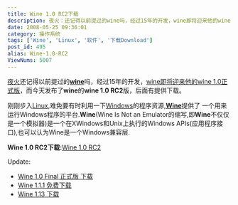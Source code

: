 ```yaml
---
title: Wine 1.0 RC2下载
description: 夜火：还记得以前提过的wine吗，经过15年的开发，wine即将迎来他的wine1.0正式版，而今天发布了wine的wine1.0RC2版，后面有提供下载。刚刚步入Linux,难免要有时利用一下Windows的程序资源,Wine提供了一个用来运行Windows程序的平台.Wine(WineIsNotanEmulator的缩写,即Wine不仅仅是一个模拟器)是一个在XWindows和Unix上执行的WindowsAPIs(应用程序接口),也可以认为Wine是一个Windows兼容层.
date: 2008-05-25 09:36:01
category: 操作系统
tags: ['Wine', 'Linux', '软件', '下载Download']
post_id: 495
alias: Wine-1.0-RC2
ViewNums: 5007
---
```


[夜火](/blog/)还记得以前提过的[**wine**](/blog/codeweavers-crossover7-wine-linux)吗，经过15年的开发，[wine即将迎来他的wine 1.0正式版](/blog/wine-10-date-of-release)，而今天发布了**wine**的**wine 1.0 RC2**版，后面有提供下载。

刚刚步入[Linux](/tags/Linux),难免要有时利用一下[Windows](/blog/windows-xp-sp3-jianti-zhongwen-zhengshiban-xiazai)的程序资源,[**Wine**](/tags/Wine)提供了 一个用来运行Windows程序的平台.**Wine**(Wine Is Not an Emulator的缩写,即**Wine**不仅仅是一个模拟器)是一个在XWindows和Unix上执行的Windows APIs(应用程序接口),也可以认为Wine是一个Windows兼容层.

**Wine 1.0 RC2下载:**[Wine 1.0 RC2](http://ibiblio.org/pub/linux/system/emulators/wine/wine-1.0-rc2.tar.bz2)

Update:

* [Wine 1.0 Final 正式版 下载](/blog/wine-10-final-xiazai)
* [Wine 1.1.1 免费下载](/blog/wine-111-xiazai)
* [Wine 1.13 下载](/blog/wine-113)
